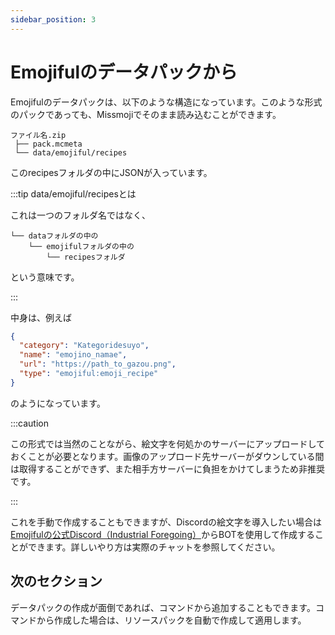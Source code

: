 ```yaml
---
sidebar_position: 3
---
```


# Emojifulのデータパックから

Emojifulのデータパックは、以下のような構造になっています。このような形式のパックであっても、Missmojiでそのまま読み込むことができます。

```
ファイル名.zip
 ├── pack.mcmeta
 └── data/emojiful/recipes
```

このrecipesフォルダの中にJSONが入っています。

:::tip data/emojiful/recipesとは

これは一つのフォルダ名ではなく、

```
└── dataフォルダの中の
    └── emojifulフォルダの中の
        └── recipesフォルダ
```

という意味です。

:::

中身は、例えば

```json title="test.json"
{
  "category": "Kategoridesuyo",
  "name": "emojino_namae",
  "url": "https://path_to_gazou.png",
  "type": "emojiful:emoji_recipe"
}
```

のようになっています。

:::caution

この形式では当然のことながら、絵文字を何処かのサーバーにアップロードしておくことが必要となります。画像のアップロード先サーバーがダウンしている間は取得することができず、また相手方サーバーに負担をかけてしまうため非推奨です。

:::

これを手動で作成することもできますが、Discordの絵文字を導入したい場合は[Emojifulの公式Discord（Industrial Foregoing）](https://discord.gg/4tPfwjn)からBOTを使用して作成することができます。詳しいやり方は実際のチャットを参照してください。

## 次のセクション

データパックの作成が面倒であれば、コマンドから追加することもできます。コマンドから作成した場合は、リソースパックを自動で作成して適用します。